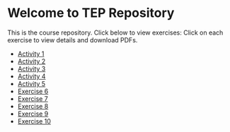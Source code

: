 # Welcome to TEP Repository

This is the course repository. Click below to view exercises:
Click on each exercise to view details and download PDFs.

- [Activity 1](Activity-1/)
- [Activity 2](Activity-2/)
- [Activity 3](Activity-3/)
- [Activity 4](Activity-4/)
- [Activity 5](Activity-5/)
- [Exercise 6](Exercise-6/)
- [Exercise 7](Exercise-7/)
- [Exercise 8](Exercise-8/)
- [Exercise 9](Exercise-9/)
- [Exercise 10](Exercise-10/)


